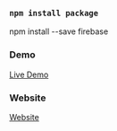 ### `npm install package`


npm install --save firebase 


### Demo

<a href="https://youtu.be/Lm-TlBJbL6E" rel="nofollow"> Live Demo </a>

### Website
<a href="https://codeat21.com/infinite-scroll-in-firebase-firestore-and-react-js/" rel="nofollow"> Website </a>
